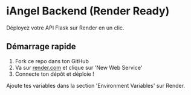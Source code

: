 # iAngel Backend (Render Ready)
Déployez votre API Flask sur Render en un clic.

## Démarrage rapide
1. Fork ce repo dans ton GitHub
2. Va sur [render.com](https://render.com) et clique sur 'New Web Service'
3. Connecte ton dépôt et déploie !

Ajoute tes variables dans la section 'Environment Variables' sur Render.
